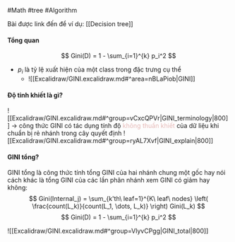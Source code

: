 #Math #tree #Algorithm 

Bài được link đến để ví dụ: [[Decision tree]]

#### Tổng quan
$$ Gini(D) = 1 - \sum_{i=1}^{k} p_i^2 $$
- $p_i$ là tỷ lệ xuất hiện của một class trong đặc trưng cụ thể
	- ![[Excalidraw/GINI.excalidraw.md#^area=nBLaPiob|GINI]]
#### Độ tinh khiết là gì? 
![[Excalidraw/GINI.excalidraw.md#^group=vCxcQPVr|GINI_terminology|800]]
-> công thức GINI có tác dụng tính độ <font color="#e5b9b7">không thuần khiết </font>của dữ liệu khi chuẩn bị rẻ nhánh trong cây quyết định
![[Excalidraw/GINI.excalidraw.md#^group=ryAL7Xvf|GINI_explain|800]]

#### GINI tổng?
GINI tổng là công thức tính tổng GINI của hai nhánh chung một gốc hay nói cách khác là tổng GINI của các lần phân nhánh xem GINI có giảm hay không:
$$
Gini(Internal_j) = \sum_{k'th\ leaf=1}^{K\ leaf\ nodes} \left( \frac{count(L_k)}{count(L_1, \dots, L_k)} \right) Gini(L_k)
$$
$$ Gini(D) = 1 - \sum_{i=1}^{k} p_i^2 $$

![[Excalidraw/GINI.excalidraw.md#^group=VlyvCPgg|GINI_total|800]]